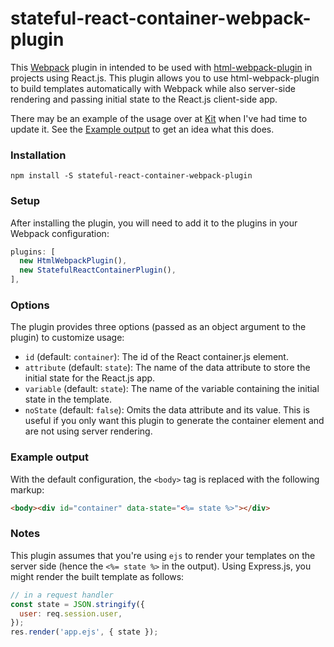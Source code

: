 # stateful-react-container-webpack-plugin

This [Webpack](https://webpack.github.io/) plugin in intended to be used with
[html-webpack-plugin](https://github.com/ampedandwired/html-webpack-plugin) in
projects using React.js. This plugin allows you to use html-webpack-plugin to
build templates automatically with Webpack while also server-side rendering and
passing initial state to the React.js client-side app.

There may be an example of the usage over at [Kit](https://github.com/hph/kit)
when I've had time to update it. See the [Example output](#Example-output) to
get an idea what this does.

### Installation

    npm install -S stateful-react-container-webpack-plugin

### Setup

After installing the plugin, you will need to add it to the plugins in your
Webpack configuration:

```javascript
plugins: [
  new HtmlWebpackPlugin(),
  new StatefulReactContainerPlugin(),
],
```

### Options

The plugin provides three options (passed as an object argument to the plugin)
to customize usage:

- `id` (default: `container`): The id of the React container.js element.
- `attribute` (default: `state`): The name of the data attribute to store the
  initial state for the React.js app.
- `variable` (default: `state`): The name of the variable containing the
  initial state in the template.
- `noState` (default: `false`): Omits the data attribute and its value. This is
  useful if you only want this plugin to generate the container element and are
  not using server rendering.

### Example output

With the default configuration, the `<body>` tag is replaced with the following
markup:

```html
<body><div id="container" data-state="<%= state %>"></div>
```

### Notes

This plugin assumes that you're using `ejs` to render your templates on the
server side (hence the `<%= state %>` in the output). Using Express.js, you
might render the built template as follows:

```javascript
// in a request handler
const state = JSON.stringify({
  user: req.session.user,
});
res.render('app.ejs', { state });
```
